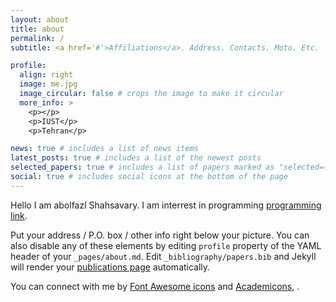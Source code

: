 ```yaml
---
layout: about
title: about
permalink: /
subtitle: <a href='#'>Affiliations</a>. Address. Contacts. Moto. Etc.

profile:
  align: right
  image: me.jpg
  image_circular: false # crops the image to make it circular
  more_info: >
    <p></p>
    <p>IUST</p>
    <p>Tehran</p>

news: true # includes a list of news items
latest_posts: true # includes a list of the newest posts
selected_papers: true # includes a list of papers marked as "selected={true}"
social: true # includes social icons at the bottom of the page
---
```


Hello I am abolfazl Shahsavary. I am interrest in programming [programming link](http://www.w3school.com).

Put your address / P.O. box / other info right below your picture. You can also disable any of these elements by editing `profile` property of the YAML header of your `_pages/about.md`. Edit `_bibliography/papers.bib` and Jekyll will render your [publications page](/al-folio/publications/) automatically.

You can connect with me by [Font Awesome icons](https://fontawesome.com/) and [Academicons](https://jpswalsh.github.io/academicons/), .
